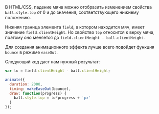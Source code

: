 В HTML/CSS, падение мяча можно отобразить изменением свойства `ball.style.top` от 0 и до значения, соответствующего нижнему положению.

Нижняя граница элемента `field`, в котором находится мяч, имеет значение  `field.clientHeight`. Но свойство `top` относится к верху мяча, поэтому оно меняется до `field.clientHeight - ball.clientHeight`. 

Для создания анимационного эффекта лучше всего подойдет функция `bounce` в режиме `easeOut`.

Следующий код даст нам нужный результат:

```js
var to = field.clientHeight - ball.clientHeight;

animate({
  duration: 2000,
  timing: makeEaseOut(bounce),
  draw: function(progress) {
    ball.style.top = to*progress + 'px'
  }
});
```


